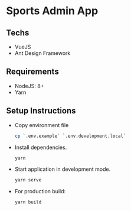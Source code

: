 # Sports Admin App

## Techs

* VueJS
* Ant Design Framework

## Requirements

* NodeJS: 8+
* Yarn

## Setup Instructions

* Copy environment file

  ```bash
  cp `.env.example` `.env.development.local`
  ```

* Install dependencies.

  ```bash
  yarn
  ```

* Start application in development mode.

  ```bash
  yarn serve
  ```

* For production build:

  ```bash
  yarn build
  ```
